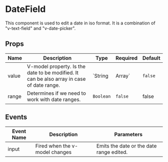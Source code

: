 # DateField

This component is used to edit a date in iso format. It is a combination of "v-text-field" and "v-date-picker".

## Props

<!-- @vuese:DateField:props:start -->

|Name|Description|Type|Required|Default|
|---|---|---|---|---|
|value|V-model property. Is the date to be modified. It can be also array in case of date range.|`String|Array`|`false`|-|
|range|Determines if we need to work with date ranges.|`Boolean`|`false`|false|

<!-- @vuese:DateField:props:end -->


## Events

<!-- @vuese:DateField:events:start -->

|Event Name|Description|Parameters|
|---|---|---|
|input|Fired when the v-model changes|Emits the date or the date range edited.|

<!-- @vuese:DateField:events:end -->


